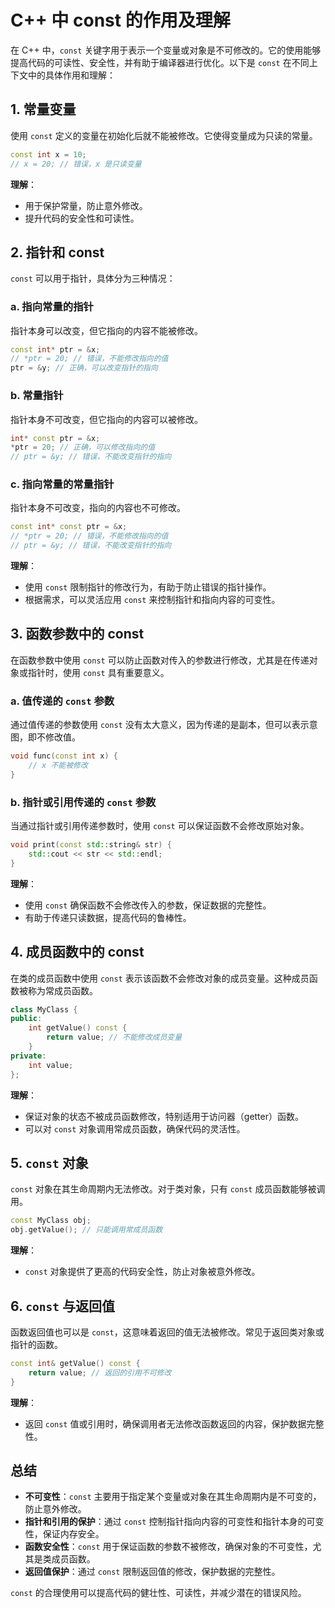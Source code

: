 
# C++ 中 const 的作用及理解

在 C++ 中，`const` 关键字用于表示一个变量或对象是不可修改的。它的使用能够提高代码的可读性、安全性，并有助于编译器进行优化。以下是 `const` 在不同上下文中的具体作用和理解：

## 1. 常量变量
使用 `const` 定义的变量在初始化后就不能被修改。它使得变量成为只读的常量。
```cpp
const int x = 10;
// x = 20; // 错误，x 是只读变量
```
**理解**：
- 用于保护常量，防止意外修改。
- 提升代码的安全性和可读性。

## 2. 指针和 const
`const` 可以用于指针，具体分为三种情况：

### a. 指向常量的指针
指针本身可以改变，但它指向的内容不能被修改。
```cpp
const int* ptr = &x;
// *ptr = 20; // 错误，不能修改指向的值
ptr = &y; // 正确，可以改变指针的指向
```

### b. 常量指针
指针本身不可改变，但它指向的内容可以被修改。
```cpp
int* const ptr = &x;
*ptr = 20; // 正确，可以修改指向的值
// ptr = &y; // 错误，不能改变指针的指向
```

### c. 指向常量的常量指针
指针本身不可改变，指向的内容也不可修改。
```cpp
const int* const ptr = &x;
// *ptr = 20; // 错误，不能修改指向的值
// ptr = &y; // 错误，不能改变指针的指向
```

**理解**：
- 使用 `const` 限制指针的修改行为，有助于防止错误的指针操作。
- 根据需求，可以灵活应用 `const` 来控制指针和指向内容的可变性。

## 3. 函数参数中的 const
在函数参数中使用 `const` 可以防止函数对传入的参数进行修改，尤其是在传递对象或指针时，使用 `const` 具有重要意义。

### a. 值传递的 `const` 参数
通过值传递的参数使用 `const` 没有太大意义，因为传递的是副本，但可以表示意图，即不修改值。
```cpp
void func(const int x) {
    // x 不能被修改
}
```

### b. 指针或引用传递的 `const` 参数
当通过指针或引用传递参数时，使用 `const` 可以保证函数不会修改原始对象。
```cpp
void print(const std::string& str) {
    std::cout << str << std::endl;
}
```

**理解**：
- 使用 `const` 确保函数不会修改传入的参数，保证数据的完整性。
- 有助于传递只读数据，提高代码的鲁棒性。

## 4. 成员函数中的 const
在类的成员函数中使用 `const` 表示该函数不会修改对象的成员变量。这种成员函数被称为常成员函数。
```cpp
class MyClass {
public:
    int getValue() const {
        return value; // 不能修改成员变量
    }
private:
    int value;
};
```

**理解**：
- 保证对象的状态不被成员函数修改，特别适用于访问器（getter）函数。
- 可以对 `const` 对象调用常成员函数，确保代码的灵活性。

## 5. `const` 对象
`const` 对象在其生命周期内无法修改。对于类对象，只有 `const` 成员函数能够被调用。
```cpp
const MyClass obj;
obj.getValue(); // 只能调用常成员函数
```

**理解**：
- `const` 对象提供了更高的代码安全性，防止对象被意外修改。

## 6. `const` 与返回值
函数返回值也可以是 `const`，这意味着返回的值无法被修改。常见于返回类对象或指针的函数。
```cpp
const int& getValue() const {
    return value; // 返回的引用不可修改
}
```

**理解**：
- 返回 `const` 值或引用时，确保调用者无法修改函数返回的内容，保护数据完整性。

## 总结
- **不可变性**：`const` 主要用于指定某个变量或对象在其生命周期内是不可变的，防止意外修改。
- **指针和引用的保护**：通过 `const` 控制指针指向内容的可变性和指针本身的可变性，保证内存安全。
- **函数安全性**：`const` 用于保证函数的参数不被修改，确保对象的不可变性，尤其是类成员函数。
- **返回值保护**：通过 `const` 限制返回值的修改，保护数据的完整性。

`const` 的合理使用可以提高代码的健壮性、可读性，并减少潜在的错误风险。
